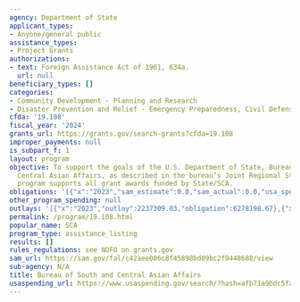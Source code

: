 ```yaml
---
agency: Department of State
applicant_types:
- Anyone/general public
assistance_types:
- Project Grants
authorizations:
- text: Foreign Assistance Act of 1961, 634a.
  url: null
beneficiary_types: []
categories:
- Community Development - Planning and Research
- Disaster Prevention and Relief - Emergency Preparedness, Civil Defense
cfda: '19.108'
fiscal_year: '2024'
grants_url: https://grants.gov/search-grants?cfda=19.108
improper_payments: null
is_subpart_f: 1
layout: program
objective: To support the goals of the U.S. Department of State, Bureau of South and
  Central Asian Affairs, as described in the bureau’s Joint Regional Strategy. This
  program supports all grant awards funded by State/SCA.
obligations: '[{"x":"2023","sam_estimate":0.0,"sam_actual":0.0,"usa_spending_actual":7290694.5},{"x":"2024","sam_estimate":0.0,"sam_actual":0.0,"usa_spending_actual":13567288.73},{"x":"2025","sam_estimate":0.0,"sam_actual":0.0,"usa_spending_actual":1276136.0}]'
other_program_spending: null
outlays: '[{"x":"2023","outlay":2237309.03,"obligation":6278198.67},{"x":"2024","outlay":0.0,"obligation":9250669.0},{"x":"2025","outlay":0.0,"obligation":1276136.0}]'
permalink: /program/19.108.html
popular_name: SCA
program_type: assistance_listing
results: []
rules_regulations: see NOFO on grants.gov
sam_url: https://sam.gov/fal/c42aee006c8f45898bd09bc2f9448688/view
sub-agency: N/A
title: Bureau of South and Central Asian Affairs
usaspending_url: https://www.usaspending.gov/search/?hash=afb71a9bdc5faea818892c2685cdd787
---
```

